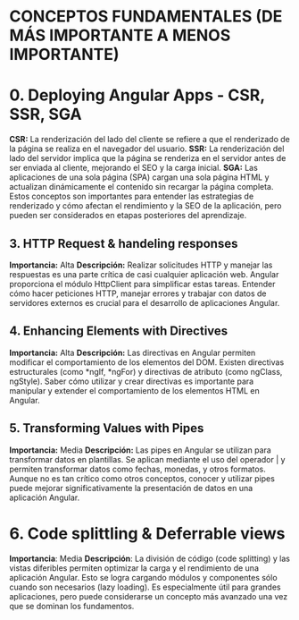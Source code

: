 

# CONCEPTOS FUNDAMENTALES (DE MÁS IMPORTANTE A MENOS IMPORTANTE)

# 0. Deploying Angular Apps - CSR, SSR, SGA
**CSR:** La renderización del lado del cliente se refiere a que el renderizado de la página se realiza en el navegador del usuario.
**SSR:** La renderización del lado del servidor implica que la página se renderiza en el servidor antes de ser enviada al cliente, mejorando el SEO y la carga inicial.
**SGA:** Las aplicaciones de una sola página (SPA) cargan una sola página HTML y actualizan dinámicamente el contenido sin recargar la página completa.
Estos conceptos son importantes para entender las estrategias de renderizado y cómo afectan el rendimiento y la SEO de la aplicación, pero pueden ser considerados en etapas posteriores del aprendizaje.


## 3. HTTP Request & handeling responses
**Importancia:** Alta
**Descripción:** Realizar solicitudes HTTP y manejar las respuestas es una parte crítica de casi cualquier aplicación web. Angular proporciona el módulo HttpClient para simplificar estas tareas. Entender cómo hacer peticiones HTTP, manejar errores y trabajar con datos de servidores externos es crucial para el desarrollo de aplicaciones Angular.

## 4. Enhancing Elements with Directives
**Importancia:** Alta
**Descripción:** Las directivas en Angular permiten modificar el comportamiento de los elementos del DOM. Existen directivas estructurales (como *ngIf, *ngFor) y directivas de atributo (como ngClass, ngStyle). Saber cómo utilizar y crear directivas es importante para manipular y extender el comportamiento de los elementos HTML en Angular.

## 5. Transforming Values with Pipes
**Importancia:** Media
**Descripción:** Las pipes en Angular se utilizan para transformar datos en plantillas. Se aplican mediante el uso del operador | y permiten transformar datos como fechas, monedas, y otros formatos. Aunque no es tan crítico como otros conceptos, conocer y utilizar pipes puede mejorar significativamente la presentación de datos en una aplicación Angular.

# 6. Code splittling & Deferrable views
**Importancia**: Media
**Descripción**: La división de código (code splitting) y las vistas diferibles permiten optimizar la carga y el rendimiento de una aplicación Angular. Esto se logra cargando módulos y componentes sólo cuando son necesarios (lazy loading). Es especialmente útil para grandes aplicaciones, pero puede considerarse un concepto más avanzado una vez que se dominan los fundamentos.

